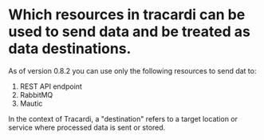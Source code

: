 # Which resources in tracardi can be used to send data and be treated as data destinations.

As of version 0.8.2 you can use only the following resources to send dat to:

1. REST API endpoint
2. RabbitMQ
3. Mautic

In the context of Tracardi, a "destination" refers to a target location or service where processed data is sent or
stored. 
